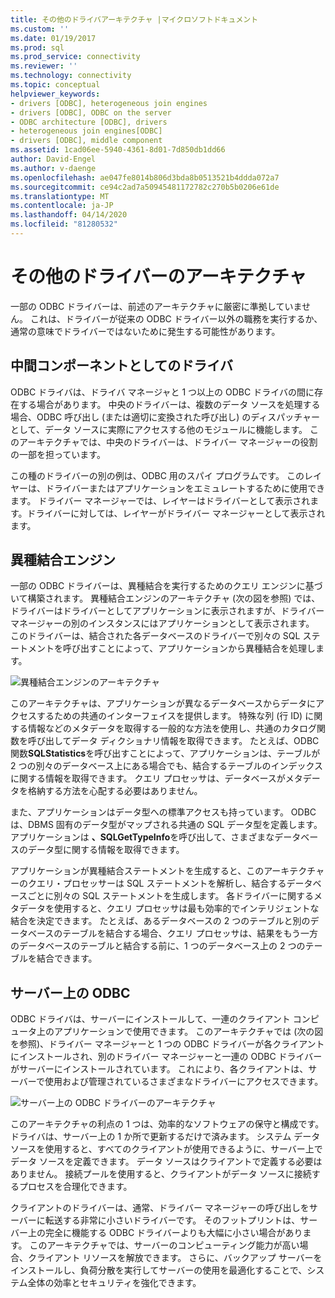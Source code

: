 ```yaml
---
title: その他のドライバアーキテクチャ |マイクロソフトドキュメント
ms.custom: ''
ms.date: 01/19/2017
ms.prod: sql
ms.prod_service: connectivity
ms.reviewer: ''
ms.technology: connectivity
ms.topic: conceptual
helpviewer_keywords:
- drivers [ODBC], heterogeneous join engines
- drivers [ODBC], ODBC on the server
- ODBC architecture [ODBC], drivers
- heterogeneous join engines[ODBC]
- drivers [ODBC], middle component
ms.assetid: 1cad06ee-5940-4361-8d01-7d850db1dd66
author: David-Engel
ms.author: v-daenge
ms.openlocfilehash: ae047fe8014b806d3bda8b0513521b4ddda072a7
ms.sourcegitcommit: ce94c2ad7a50945481172782c270b5b0206e61de
ms.translationtype: MT
ms.contentlocale: ja-JP
ms.lasthandoff: 04/14/2020
ms.locfileid: "81280532"
---
```

# <a name="other-driver-architectures"></a>その他のドライバーのアーキテクチャ
一部の ODBC ドライバーは、前述のアーキテクチャに厳密に準拠していません。 これは、ドライバーが従来の ODBC ドライバー以外の職務を実行するか、通常の意味でドライバーではないために発生する可能性があります。  
  
## <a name="driver-as-a-middle-component"></a>中間コンポーネントとしてのドライバ  
 ODBC ドライバは、ドライバ マネージャと 1 つ以上の ODBC ドライバの間に存在する場合があります。 中央のドライバーは、複数のデータ ソースを処理する場合、ODBC 呼び出し (または適切に変換された呼び出し) のディスパッチャーとして、データ ソースに実際にアクセスする他のモジュールに機能します。 このアーキテクチャでは、中央のドライバーは、ドライバー マネージャーの役割の一部を担っています。  
  
 この種のドライバーの別の例は、ODBC 用のスパイ プログラムです。 このレイヤーは、ドライバーまたはアプリケーションをエミュレートするために使用できます。 ドライバー マネージャーでは、レイヤーはドライバーとして表示されます。ドライバーに対しては、レイヤーがドライバー マネージャーとして表示されます。  
  
## <a name="heterogeneous-join-engines"></a>異種結合エンジン  
 一部の ODBC ドライバーは、異種結合を実行するためのクエリ エンジンに基づいて構築されます。 異種結合エンジンのアーキテクチャ (次の図を参照) では、ドライバーはドライバーとしてアプリケーションに表示されますが、ドライバー マネージャーの別のインスタンスにはアプリケーションとして表示されます。 このドライバーは、結合された各データベースのドライバーで別々の SQL ステートメントを呼び出すことによって、アプリケーションから異種結合を処理します。  
  
 ![異種結合エンジンのアーキテクチャ](../../odbc/reference/media/fig3-4.gif "イチジク3-4")  
  
 このアーキテクチャは、アプリケーションが異なるデータベースからデータにアクセスするための共通のインターフェイスを提供します。 特殊な列 (行 ID) に関する情報などのメタデータを取得する一般的な方法を使用し、共通のカタログ関数を呼び出してデータ ディクショナリ情報を取得できます。 たとえば、ODBC 関数**SQLStatistics**を呼び出すことによって、アプリケーションは、テーブルが 2 つの別々のデータベース上にある場合でも、結合するテーブルのインデックスに関する情報を取得できます。 クエリ プロセッサは、データベースがメタデータを格納する方法を心配する必要はありません。  
  
 また、アプリケーションはデータ型への標準アクセスも持っています。 ODBC は、DBMS 固有のデータ型がマップされる共通の SQL データ型を定義します。 アプリケーションは **、SQLGetTypeInfo**を呼び出して、さまざまなデータベースのデータ型に関する情報を取得できます。  
  
 アプリケーションが異種結合ステートメントを生成すると、このアーキテクチャーのクエリ・プロセッサーは SQL ステートメントを解析し、結合するデータベースごとに別々の SQL ステートメントを生成します。 各ドライバーに関するメタデータを使用すると、クエリ プロセッサは最も効率的でインテリジェントな結合を決定できます。 たとえば、あるデータベースの 2 つのテーブルと別のデータベースのテーブルを結合する場合、クエリ プロセッサは、結果をもう一方のデータベースのテーブルと結合する前に、1 つのデータベース上の 2 つのテーブルを結合できます。  
  
## <a name="odbc-on-the-server"></a>サーバー上の ODBC  
 ODBC ドライバは、サーバーにインストールして、一連のクライアント コンピュータ上のアプリケーションで使用できます。 このアーキテクチャでは (次の図を参照)、ドライバー マネージャーと 1 つの ODBC ドライバーが各クライアントにインストールされ、別のドライバー マネージャーと一連の ODBC ドライバーがサーバーにインストールされています。 これにより、各クライアントは、サーバーで使用および管理されているさまざまなドライバーにアクセスできます。  
  
 ![サーバー上の ODBC ドライバーのアーキテクチャ](../../odbc/reference/media/fig3-5.gif "図3-5")  
  
 このアーキテクチャの利点の 1 つは、効率的なソフトウェアの保守と構成です。 ドライバは、サーバー上の 1 か所で更新するだけで済みます。 システム データ ソースを使用すると、すべてのクライアントが使用できるように、サーバー上でデータ ソースを定義できます。 データ ソースはクライアントで定義する必要はありません。 接続プールを使用すると、クライアントがデータ ソースに接続するプロセスを合理化できます。  
  
 クライアントのドライバーは、通常、ドライバー マネージャーの呼び出しをサーバーに転送する非常に小さいドライバーです。 そのフットプリントは、サーバー上の完全に機能する ODBC ドライバーよりも大幅に小さい場合があります。 このアーキテクチャでは、サーバーのコンピューティング能力が高い場合、クライアント リソースを解放できます。 さらに、バックアップ サーバーをインストールし、負荷分散を実行してサーバーの使用を最適化することで、システム全体の効率とセキュリティを強化できます。
